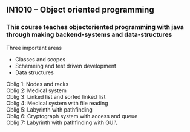 ## IN1010 – Object oriented programming

### This course teaches objectoriented programming with java through making backend-systems and data-structures

Three important areas
- Classes and scopes
- Schemeing and test driven development
- Data structures

Oblig 1: Nodes and racks\
Oblig 2: Medical system\
Oblig 3: Linked list and sorted linked list\
Oblig 4: Medical system with file reading\
Oblig 5: Labyrinth with pathfinding\
Oblig 6: Cryptograph system with access and queue\
Oblig 7: Labyrinth with pathfinding with GUI\


